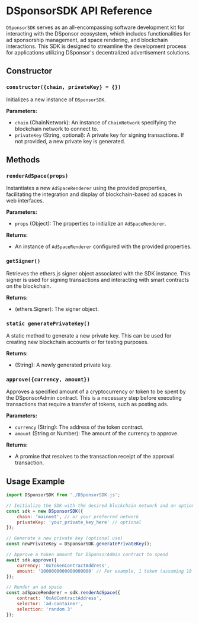 # DSponsorSDK API Reference

`DSponsorSDK` serves as an all-encompassing software development kit for interacting with the DSponsor ecosystem, which includes functionalities for ad sponsorship management, ad space rendering, and blockchain interactions. This SDK is designed to streamline the development process for applications utilizing DSponsor's decentralized advertisement solutions.

## Constructor

### `constructor({chain, privateKey} = {})`

Initializes a new instance of `DSponsorSDK`.

**Parameters:**

- `chain` (ChainNetwork): An instance of `ChainNetwork` specifying the blockchain network to connect to.
- `privateKey` (String, optional): A private key for signing transactions. If not provided, a new private key is generated.

## Methods

### `renderAdSpace(props)`

Instantiates a new `AdSpaceRenderer` using the provided properties, facilitating the integration and display of blockchain-based ad spaces in web interfaces.

**Parameters:**

- `props` (Object): The properties to initialize an `AdSpaceRenderer`.

**Returns:**

- An instance of `AdSpaceRenderer` configured with the provided properties.

### `getSigner()`

Retrieves the ethers.js signer object associated with the SDK instance. This signer is used for signing transactions and interacting with smart contracts on the blockchain.

**Returns:**

- (ethers.Signer): The signer object.

### `static generatePrivateKey()`

A static method to generate a new private key. This can be used for creating new blockchain accounts or for testing purposes.

**Returns:**

- (String): A newly generated private key.

### `approve({currency, amount})`

Approves a specified amount of a cryptocurrency or token to be spent by the DSponsorAdmin contract. This is a necessary step before executing transactions that require a transfer of tokens, such as posting ads.

**Parameters:**

- `currency` (String): The address of the token contract.
- `amount` (String or Number): The amount of the currency to approve.

**Returns:**

- A promise that resolves to the transaction receipt of the approval transaction.

## Usage Example

```javascript
import DSponsorSDK from './DSponsorSDK.js';

// Initialize the SDK with the desired blockchain network and an optional private key
const sdk = new DSponsorSDK({
    chain: 'mainnet', // or your preferred network
    privateKey: 'your_private_key_here' // optional
});

// Generate a new private key (optional use)
const newPrivateKey = DSponsorSDK.generatePrivateKey();

// Approve a token amount for DSponsorAdmin contract to spend
await sdk.approve({
    currency: '0xTokenContractAddress',
    amount: '1000000000000000000' // For example, 1 token (assuming 18 decimals)
});

// Render an ad space
const adSpaceRenderer = sdk.renderAdSpace({
    contract: '0xAdContractAddress',
    selector: 'ad-container',
    selection: 'random 3'
});
```
